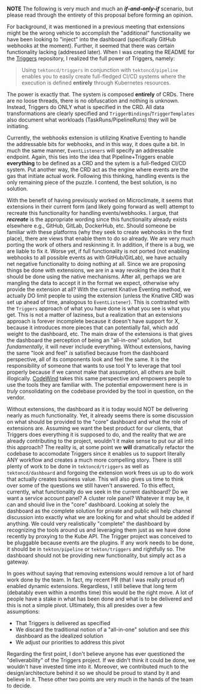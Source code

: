 **NOTE**  The following is very much and much an **_if-and-only-if_** scenario, but please read through the entirety of this proposal before forming an opinion. 

For background, it was mentioned in a previous meeting that extensions might be the wrong vehicle to accomplish the "additional" functionality we have been looking to "inject" into the dashboard (specifically GitHub webhooks at the moment). Further, it seemed that there was certain functionality lacking (addressed later). When I was creating the README for the [Triggers](https://github.com/tektoncd/triggers) repository, I realized the full power of Triggers, namely:

> Using `tektoncd/triggers` in conjunction with `tektoncd/pipeline` enables you to easily create full-fledged CI/CD systems where the execution is defined **entirely** through Kubernetes resources.

The power is exactly that. The system is composed **entirely** of CRDs. There are no loose threads, there is no obfuscation and nothing is unknown. Instead, Triggers do ONLY what is specified in the CRD. All data transformations are clearly specified and `TriggerBindings`/`TriggerTemplates` also document what workloads (TaskRuns/PipelineRuns) they will be initiating.

Currently, the webhooks extension is utilizing Knative Eventing to handle the addressable bits for webhooks, and in this way, it does quite a bit. In much the same manner, `EventListeners` will specify an addressable endpoint. Again, this ties into the idea that Pipeline+Triggers enable **everything** to be defined as a CRD and the sytem is a full-fledged CI/CD system. Put another way, the CRD act as the engine where events are the gas that initiate actual work. Following this thinking, handling events is the only remaining piece of the puzzle. I contend, the best solution, is no solution.

With the benefit of having previously worked on Microclimate, it seems that extensions in their current form (and likely going forward as well) attempt to recreate this functionality for handling events/webhooks. I argue, that **_recreate_** is the appropriate wording since this functionality already exists elsewhere e.g., GitHub, GitLab, DockerHub, etc. Should someone be familiar with these platforms (why they seek to create webhooks in the first place), there are views that enable them to do so already. We are very much porting the work of others and reskinning it. In addition, if there is a bug, we are liable to fix it. Worse yet, if full functionality is not ported (not enabling webhooks to all possible events as with GitHub/GitLab), we have actually net negative functionality to doing nothing at all. Since we are proposing things be done with extensions, we are in a way revoking the idea that it should be done using the native mechanisms. After all, perhaps we are mangling the data to accept it in the format we expect, otherwise why provide the extension at all? With the current Knative Eventing method, we actually DO limit people to using the extension (unless the Knative CRD was set up ahead of time, analogous to `EventListener`). This is contrasted with the `Triggers` approach of what you have done is what you see is what you get. This is not a matter of laziness, but a realization that an extensions approach is forever incomplete because it doesn't have support for X, because it introduces more pieces that can potentially fail, which add weight to the dashboard, etc. The main draw of the extensions is that gives the dashboard the perception of being an "all-in-one" solution, but _fundamentally_, it will never include everything. Without extensions, having the same "look and feel" _is_ satisfied because from the dashboard perspective, all of its components look and feel the same. It is the responsibility of someone that wants to use tool Y to leverage that tool properly because if we cannot make that assumption, all others are built illogically. [CodeWind](https://projects.eclipse.org/proposals/eclipse-codewind) takes this same perspective and empowers people to use the tools they are familiar with. The potential empowerment here is in _truly_ consolidating on the codebase provided by the tool in question, on the vendor.

Without extensions, the dashboard as it is today would NOT be delivering nearly as much functionality. Yet, it already seems there is some discussion on what should be provided to the "core" dashboard and what the role of extensions are. Assuming we want the best product for our clients, that Triggers does everything it is supposed to do, and the reality that we are already contributing to the project, wouldn't it make sense to put our all into this approach? The reality is, at some point we **will** dramatically refactor the codebase to accomodate Triggers since it enables us to support literally ANY workflow and creates a much more compelling story. There is still plenty of work to be done in `tektoncd/triggers` as well as `tektoncd/dashboard` and forgoing the extension work frees us up to do work that actually creates business value. This will also gives us time to think over some of the questions we still haven't answered. To this effect, currently, what functionality do we seek in the current dashboard? Do we want a service account panel? A cluster role panel? Whatever it may be, it can and should live in the "core" dashboard. Looking at solely the dashboard as the complete solution for private and public will help channel discussion into exactly what we are looking for and what should be added if anything. We could very realistically "complete" the dashboard by recognizing the tools around us and leveraging them just as we have done recently by proxying to the Kube API. The Trigger project was conceived to be pluggable because events are the plugins. If any work needs to be done, it should be in `tekton/pipeline` or `tekton/triggers` and rightfully so. The dashboard should not be providing new functionality, but simply act as a gateway.

In goes without saying that removing extensions would remove a lot of hard work done by the team. In fact, my recent PR (that I was really proud of) enabled dynamic extensions. Regardless, I still believe that long term (debatably even within a months time) this would be the right move. A lot of people have a stake in what has been done and what is to be delivered and this is not a simple pivot. Ultimately, this all presides over a few assumptions:
- That Triggers is delivered as specified
- We discard the traditional notion of a "all-in-one" solution and see _this_ dashboard as the idealized solution
- We adjust our priorities to address this pivot

Regarding the first point, I don't believe anyone has ever questioned the "deliverability" of the Triggers project. If we didn't think it could be done, we wouldn't have invested time into it. Moreover, we contributed much to the design/architecture behind it so we should be proud to stand by it and believe in it. These other two points are very much in the hands of the team to decide.

